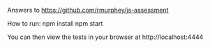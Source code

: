 Answers to https://github.com/rmurphey/js-assessment 

How to run:
  npm install
  npm start

You can then view the tests in your browser at http://localhost:4444 